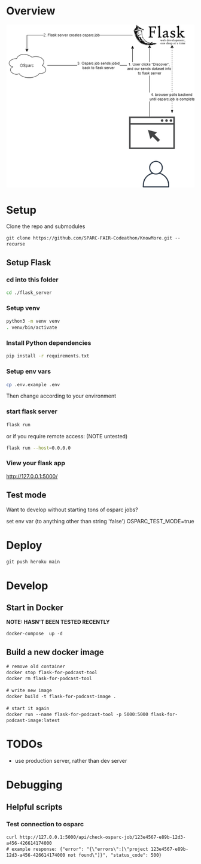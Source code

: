 # Overview
![architecture diagram](/docs/knowmore.osparc-integration.png)

# Setup
Clone the repo and submodules
```
git clone https://github.com/SPARC-FAIR-Codeathon/KnowMore.git --recurse
```
## Setup Flask
### cd into this folder

```sh
cd ./flask_server
```

### Setup venv
```sh
python3 -m venv venv
. venv/bin/activate
```

### Install Python dependencies
```sh
pip install -r requirements.txt
```

### Setup env vars
```sh
cp .env.example .env
```
Then change according to your environment

### start flask server
```sh
flask run 
```

or if you require remote access: (NOTE untested)

```sh
flask run --host=0.0.0.0
```

### View your flask app
http://127.0.0.1:5000/

## Test mode
Want to develop without starting tons of osparc jobs? 

set env var (to anything other than string 'false')
OSPARC_TEST_MODE=true

# Deploy

```
git push heroku main
```

# Develop
## Start in Docker
**NOTE: HASN'T BEEN TESTED RECENTLY**
```
docker-compose  up -d
```

## Build a new docker image
```
# remove old container 
docker stop flask-for-podcast-tool
docker rm flask-for-podcast-tool

# write new image
docker build -t flask-for-podcast-image .

# start it again
docker run --name flask-for-podcast-tool -p 5000:5000 flask-for-podcast-image:latest
```

# TODOs
- use production server, rather than dev server

# Debugging
## Helpful scripts
### Test connection to osparc
```
curl http://127.0.0.1:5000/api/check-osparc-job/123e4567-e89b-12d3-a456-426614174000
# example response: {"error": "{\"errors\":[\"project 123e4567-e89b-12d3-a456-426614174000 not found\"]}", "status_code": 500}
```
